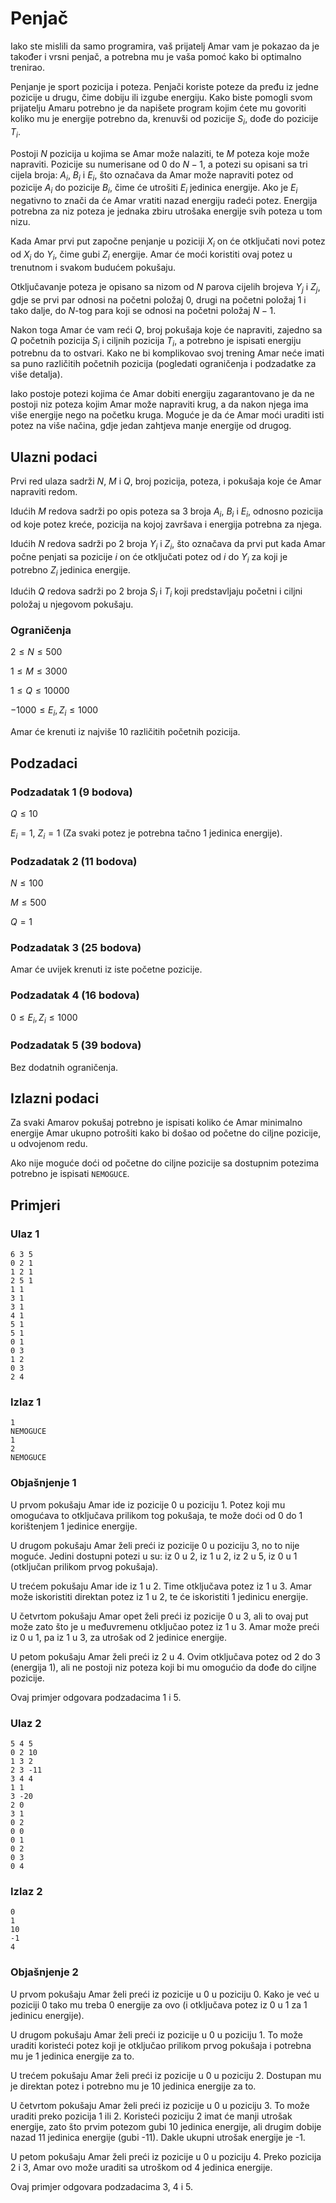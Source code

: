 # Penjač

Iako ste mislili da samo programira, vaš prijatelj Amar vam je pokazao da je također i vrsni penjač, a potrebna mu je vaša pomoć kako bi optimalno trenirao.

Penjanje je sport pozicija i poteza. Penjači koriste poteze da pređu iz jedne pozicije u drugu, čime dobiju ili izgube energiju. Kako biste pomogli svom prijatelju Amaru potrebno je da napišete program kojim ćete mu govoriti koliko mu je energije potrebno da, krenuvši od pozicije $S_i$, dođe do pozicije $T_i$.

Postoji $N$ pozicija u kojima se Amar može nalaziti, te $M$ poteza koje može napraviti. Pozicije su numerisane od $0$ do $N-1$, a potezi su opisani sa tri cijela broja: $A_i$, $B_i$ i $E_i$, što označava da Amar može napraviti potez od pozicije $A_i$ do pozicije $B_i$, čime će utrošiti $E_i$ jedinica energije. Ako je $E_i$ negativno to znači da će Amar vratiti nazad energiju radeći potez. Energija potrebna za niz poteza je jednaka zbiru utrošaka energije svih poteza u tom nizu. 

Kada Amar prvi put započne penjanje u poziciji $X_i$ on će otključati novi potez od $X_i$ do $Y_i$, čime gubi $Z_i$ energije. Amar će moći koristiti ovaj potez u trenutnom i svakom budućem pokušaju.

Otključavanje poteza je opisano sa nizom od $N$ parova cijelih brojeva $Y_j$ i $Z_j$, gdje se prvi par odnosi na početni položaj $0$, drugi na početni položaj $1$ i tako dalje, do $N$-tog para koji se odnosi na početni položaj $N-1$. 

Nakon toga Amar će vam reći $Q$, broj pokušaja koje će napraviti, zajedno sa $Q$ početnih pozicija $S_i$ i ciljnih pozicija $T_i$, a potrebno je ispisati energiju potrebnu da to ostvari. Kako ne bi komplikovao svoj trening Amar neće imati sa puno različitih početnih pozicija (pogledati ograničenja i podzadatke za više detalja). 

Iako postoje potezi kojima će Amar dobiti energiju zagarantovano je da ne postoji niz poteza kojim Amar može napraviti krug, a da nakon njega ima više energije nego na početku kruga. Moguće je da će Amar moći uraditi isti potez na više načina, gdje jedan zahtjeva manje energije od drugog. 

## Ulazni podaci

Prvi red ulaza sadrži $N$, $M$ i $Q$, broj pozicija, poteza, i pokušaja koje će Amar napraviti redom.

Idućih $M$ redova sadrži po opis poteza sa 3 broja $A_i$, $B_i$ i $E_i$, odnosno pozicija od koje potez kreće, pozicija na kojoj završava i energija potrebna za njega.

Idućih $N$ redova sadrži po 2 broja $Y_i$ i $Z_i$, što označava da prvi put kada Amar počne penjati sa pozicije $i$ on će otključati potez od $i$ do $Y_i$ za koji je potrebno $Z_i$ jedinica energije.

Idućih $Q$ redova sadrži po 2 broja $S_i$ i $T_i$ koji predstavljaju početni i ciljni položaj u njegovom pokušaju.

### Ograničenja
$2 \leq N \leq 500$

$1 \leq M \leq 3000$

$1 \leq Q \leq 10000$

$-1000 \leq E_i, Z_i \leq 1000$

Amar će krenuti iz najviše $10$ različitih početnih pozicija.

## Podzadaci

### Podzadatak 1 (9 bodova)
$Q \leq 10$

$E_i=1$, $Z_i=1$ (Za svaki potez je potrebna tačno 1 jedinica energije).

### Podzadatak 2 (11 bodova)
$N \leq 100$

$M \leq 500$

$Q = 1$

### Podzadatak 3 (25 bodova)
Amar će uvijek krenuti iz iste početne pozicije.

### Podzadatak 4 (16 bodova)
$0 \leq E_i, Z_i \leq 1000$

### Podzadatak 5 (39 bodova)
Bez dodatnih ograničenja.

## Izlazni podaci

Za svaki Amarov pokušaj potrebno je ispisati koliko će Amar minimalno energije Amar ukupno potrošiti kako bi došao od početne do ciljne pozicije, u odvojenom redu.

Ako nije moguće doći od početne do ciljne pozicije sa dostupnim potezima potrebno je ispisati `NEMOGUCE`.

## Primjeri
### Ulaz 1
```
6 3 5
0 2 1
1 2 1
2 5 1
1 1
3 1
3 1
4 1
5 1
5 1
0 1
0 3
1 2
0 3
2 4
```
### Izlaz 1
```
1
NEMOGUCE
1
2
NEMOGUCE
```
### Objašnjenje 1
U prvom pokušaju Amar ide iz pozicije 0 u poziciju 1. Potez koji mu omogućava to otključava prilikom tog pokušaja, te može doći od 0 do 1 korištenjem 1 jedinice energije.

U drugom pokušaju Amar želi preći iz pozicije 0 u poziciju 3, no to nije moguće. Jedini dostupni potezi u su: iz 0 u 2, iz 1 u 2, iz 2 u 5, iz 0 u 1 (otključan prilikom prvog pokušaja).

U trećem pokušaju Amar ide iz 1 u 2. Time otključava potez iz 1 u 3. Amar može iskoristiti direktan potez iz 1 u 2, te će iskoristiti 1 jedinicu energije.

U četvrtom pokušaju Amar opet želi preći iz pozicije 0 u 3, ali to ovaj put može zato što je u međuvremenu otključao potez iz 1 u 3. Amar može preći iz 0 u 1, pa iz 1 u 3, za utrošak od 2 jedinice energije. 

U petom pokušaju Amar želi preći iz 2 u 4. Ovim otključava potez od 2 do 3 (energija 1), ali ne postoji niz poteza koji bi mu omogućio da dođe do ciljne pozicije.

Ovaj primjer odgovara podzadacima 1 i 5.

### Ulaz 2
```
5 4 5
0 2 10
1 3 2
2 3 -11
3 4 4
1 1
3 -20
2 0
3 1
0 2
0 0
0 1
0 2
0 3
0 4
```
### Izlaz 2
```
0
1
10
-1
4
```
### Objašnjenje 2
U prvom pokušaju Amar želi preći iz pozicije u 0 u poziciju 0. Kako je već u poziciji 0 tako mu treba 0 energije za ovo (i otključava potez iz 0 u 1 za 1 jedinicu energije).

U drugom pokušaju Amar želi preći iz pozicije u 0 u poziciju 1. To može uraditi koristeći potez koji je otključao prilikom prvog pokušaja i potrebna mu je 1 jedinica energije za to.

U trećem pokušaju Amar želi preći iz pozicije u 0 u poziciju 2. Dostupan mu je direktan potez i potrebno mu je 10 jedinica energije za to.

U četvrtom pokušaju Amar želi preći iz pozicije u 0 u poziciju 3. To može uraditi preko pozicija 1 ili 2. Koristeći poziciju 2 imat će manji utrošak energije, zato što prvim potezom gubi 10 jedinica energije, ali drugim dobije nazad 11 jedinica energije (gubi -11). Dakle ukupni utrošak energije je -1.

U petom pokušaju Amar želi preći iz pozicije u 0 u poziciju 4. Preko pozicija 2 i 3, Amar ovo može uraditi sa utroškom od 4 jedinica energije.


Ovaj primjer odgovara podzadacima 3, 4 i 5.
